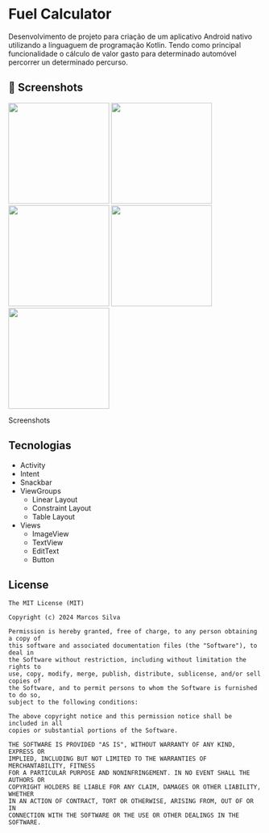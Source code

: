 # Fuel Calculator
Desenvolvimento de projeto para criação de um aplicativo Android nativo utilizando a linguaguem de programação Kotlin. Tendo como principal funcionalidade o cálculo de valor gasto para determinado automóvel percorrer un determinado percurso.

## :camera_flash: Screenshots
<!-- You can add more screenshots here if you like -->
<img src="https://github.com/user-attachments/assets/d0aac6fc-08b0-4299-a5ca-f491707f70d2" width=200/>
<img src="https://github.com/user-attachments/assets/bde986fb-ce02-4b00-a3c3-98a9cd06eda4" width=200/>
<img src="https://github.com/user-attachments/assets/a8832754-30e9-46db-9d72-533e0adfa5ad" width=200/>
<img src="https://github.com/user-attachments/assets/5b898663-e352-494e-8449-3daa9aa65684" width=200/>
<img src="https://github.com/user-attachments/assets/a60a7a6b-d952-4bed-b570-7d8152aea04e" width=200/>

Screenshots

## Tecnologias
- Activity
- Intent
- Snackbar
- ViewGroups
  - Linear Layout
  - Constraint Layout
  - Table Layout
- Views
  - ImageView
  - TextView
  - EditText
  - Button



## License
```
The MIT License (MIT)

Copyright (c) 2024 Marcos Silva

Permission is hereby granted, free of charge, to any person obtaining a copy of
this software and associated documentation files (the "Software"), to deal in
the Software without restriction, including without limitation the rights to
use, copy, modify, merge, publish, distribute, sublicense, and/or sell copies of
the Software, and to permit persons to whom the Software is furnished to do so,
subject to the following conditions:

The above copyright notice and this permission notice shall be included in all
copies or substantial portions of the Software.

THE SOFTWARE IS PROVIDED "AS IS", WITHOUT WARRANTY OF ANY KIND, EXPRESS OR
IMPLIED, INCLUDING BUT NOT LIMITED TO THE WARRANTIES OF MERCHANTABILITY, FITNESS
FOR A PARTICULAR PURPOSE AND NONINFRINGEMENT. IN NO EVENT SHALL THE AUTHORS OR
COPYRIGHT HOLDERS BE LIABLE FOR ANY CLAIM, DAMAGES OR OTHER LIABILITY, WHETHER
IN AN ACTION OF CONTRACT, TORT OR OTHERWISE, ARISING FROM, OUT OF OR IN
CONNECTION WITH THE SOFTWARE OR THE USE OR OTHER DEALINGS IN THE SOFTWARE.
```
